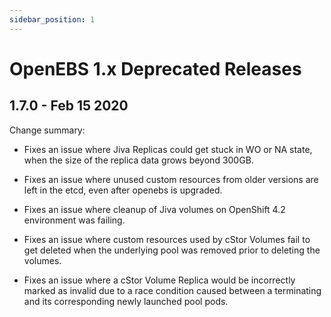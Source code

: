 ```yaml
---
sidebar_position: 1
---
```


# OpenEBS 1.x Deprecated Releases

## 1.7.0 - Feb 15 2020

Change summary:

- Fixes an issue where Jiva Replicas could get stuck in WO or NA state, when the size of the replica data grows beyond 300GB.

- Fixes an issue where unused custom resources from older versions are left in the etcd, even after openebs is upgraded.

- Fixes an issue where cleanup of Jiva volumes on OpenShift 4.2 environment was failing.

- Fixes an issue where custom resources used by cStor Volumes fail to get deleted when the underlying pool was removed prior to deleting the volumes.

- Fixes an issue where a cStor Volume Replica would be incorrectly marked as invalid due to a race condition caused between a terminating and its corresponding newly launched pool pods.
